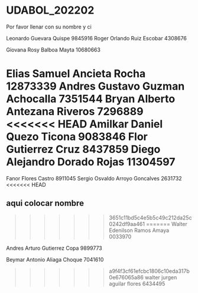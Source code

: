 # UDABOL_202202

Por favor llenar con su nombre y ci

Leonardo Guevara Quispe 9845916
Roger Orlando Ruiz Escobar 4308676

Giovana Rosy Balboa Mayta 10680663

 Elias Samuel Ancieta Rocha 12873339
Andres Gustavo Guzman Achocalla 7351544
Bryan Alberto Antezana Riveros 7296889
<<<<<<< HEAD
Amilkar Daniel Quezo Ticona 9083846
Flor Gutierrez Cruz 8437859
Diego Alejandro Dorado Rojas 11304597
=======
Fanor Flores Castro 8911045
Sergio Osvaldo Arroyo Goncalves 2631732
<<<<<<< HEAD
## aqui colocar nombre
>>>>>>> 3651c11bd5c4e5b5c49c212da25c0242df9aa461
=======
Walter Edenilson Ramos Amaya 0033970

Andres Arturo Gutierrez Copa 9899773

Beymar Antonio Aliaga Choque 7041610

>>>>>>> a9f4f3cf61efcbc1806c10eda317b0e676065a86
walter jurgen aguilar flores 6434495
